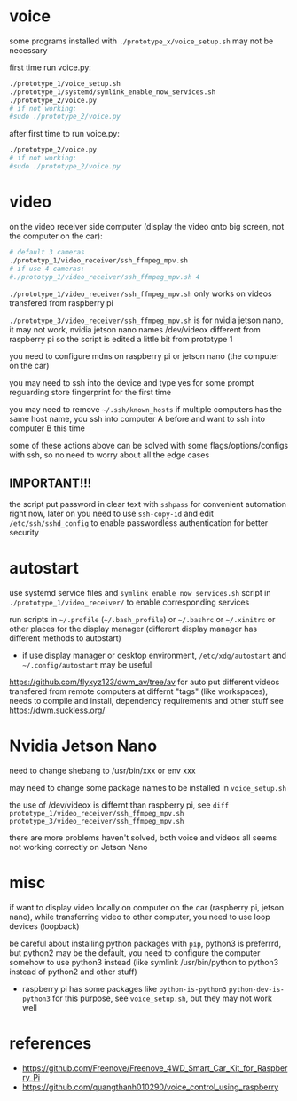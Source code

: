 # voice

some programs installed with `./prototype_x/voice_setup.sh` may not be necessary

first time run voice.py:
```sh
./prototype_1/voice_setup.sh
./prototype_1/systemd/symlink_enable_now_services.sh
./prototype_2/voice.py
# if not working:
#sudo ./prototype_2/voice.py
```

after first time to run voice.py:
```sh
./prototype_2/voice.py
# if not working:
#sudo ./prototype_2/voice.py
```

# video

on the video receiver side computer (display the video onto big screen, not the computer on the car):
```sh
# default 3 cameras
./prototyp_1/video_receiver/ssh_ffmpeg_mpv.sh
# if use 4 cameras:
#./prototyp_1/video_receiver/ssh_ffmpeg_mpv.sh 4
```

`./prototype_1/video_receiver/ssh_ffmpeg_mpv.sh` only works on videos transfered from raspberry pi

`./prototype_3/video_receiver/ssh_ffmpeg_mpv.sh` is for nvidia jetson nano, it may not work, nvidia jetson nano names /dev/videox different from raspberry pi so the script is edited a little bit from prototype 1

you need to configure mdns on raspberry pi or jetson nano (the computer on the car)

you may need to ssh into the device and type yes for some prompt reguarding store fingerprint for the first time

you may need to remove `~/.ssh/known_hosts` if multiple computers has the same host name, you ssh into computer A before and want to ssh into computer B this time

some of these actions above can be solved with some flags/options/configs with ssh, so no need to worry about all the edge cases

## IMPORTANT!!!

the script put password in clear text with `sshpass` for convenient automation right now, later on you need to use `ssh-copy-id` and edit `/etc/ssh/sshd_config` to enable passwordless authentication for better security

# autostart

use systemd service files and `symlink_enable_now_services.sh` script in `./prototype_1/video_receiver/` to enable corresponding services

run scripts in `~/.profile` (`~/.bash_profile`) or `~/.bashrc` or `~/.xinitrc` or other places for the display manager (different display manager has different methods to autostart)
- if use display manager or desktop environment, `/etc/xdg/autostart` and `~/.config/autostart` may be useful

<https://github.com/flyxyz123/dwm_av/tree/av> for auto put different videos transfered from remote computers at differnt "tags" (like workspaces), needs to compile and install, dependency requirements and other stuff see <https://dwm.suckless.org/>

# Nvidia Jetson Nano

need to change shebang to /usr/bin/xxx or env xxx

may need to change some package names to be installed in `voice_setup.sh`

the use of /dev/videox is differnt than raspberry pi, see `diff prototype_1/video_receiver/ssh_ffmpeg_mpv.sh prototype_3/video_receiver/ssh_ffmpeg_mpv.sh`

there are more problems haven't solved, both voice and videos all seems not working correctly on Jetson Nano

# misc

if want to display video locally on computer on the car (raspberry pi, jetson nano), while transferring video to other computer, you need to use loop devices (loopback)

be careful about installing python packages with `pip`, python3 is preferrrd, but python2 may be the default, you need to configure the computer somehow to use python3 instead (like symlink /usr/bin/python to python3 instead of python2 and other stuff)
- raspberry pi has some packages like `python-is-python3` `python-dev-is-python3` for this purpose, see `voice_setup.sh`, but they may not work well

# references

- <https://github.com/Freenove/Freenove_4WD_Smart_Car_Kit_for_Raspberry_Pi>
- <https://github.com/quangthanh010290/voice_control_using_raspberry>
